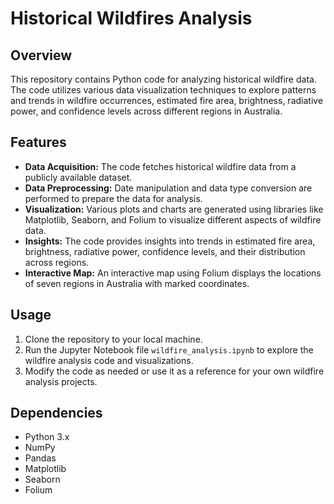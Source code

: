 # Historical Wildfires Analysis

## Overview
This repository contains Python code for analyzing historical wildfire data. The code utilizes various data visualization techniques to explore patterns and trends in wildfire occurrences, estimated fire area, brightness, radiative power, and confidence levels across different regions in Australia.

## Features
- **Data Acquisition:** The code fetches historical wildfire data from a publicly available dataset.
- **Data Preprocessing:** Date manipulation and data type conversion are performed to prepare the data for analysis.
- **Visualization:** Various plots and charts are generated using libraries like Matplotlib, Seaborn, and Folium to visualize different aspects of wildfire data.
- **Insights:** The code provides insights into trends in estimated fire area, brightness, radiative power, confidence levels, and their distribution across regions.
- **Interactive Map:** An interactive map using Folium displays the locations of seven regions in Australia with marked coordinates.

## Usage
1. Clone the repository to your local machine.
2. Run the Jupyter Notebook file `wildfire_analysis.ipynb` to explore the wildfire analysis code and visualizations.
3. Modify the code as needed or use it as a reference for your own wildfire analysis projects.

## Dependencies
- Python 3.x
- NumPy
- Pandas
- Matplotlib
- Seaborn
- Folium
